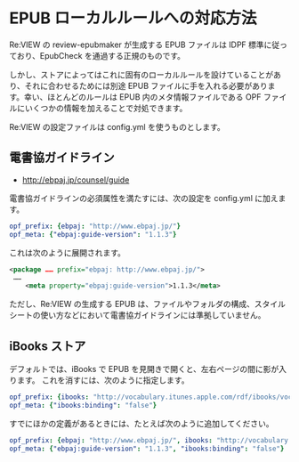 # EPUB ローカルルールへの対応方法
Re:VIEW の review-epubmaker が生成する EPUB ファイルは IDPF 標準に従っており、EpubCheck を通過する正規のものです。

しかし、ストアによってはこれに固有のローカルルールを設けていることがあり、それに合わせるためには別途 EPUB ファイルに手を入れる必要があります。幸い、ほとんどのルールは EPUB 内のメタ情報ファイルである OPF ファイルにいくつかの情報を加えることで対処できます。

Re:VIEW の設定ファイルは config.yml を使うものとします。

## 電書協ガイドライン
* http://ebpaj.jp/counsel/guide

電書協ガイドラインの必須属性を満たすには、次の設定を config.yml に加えます。

```yaml
opf_prefix: {ebpaj: "http://www.ebpaj.jp/"}
opf_meta: {"ebpaj:guide-version": "1.1.3"}
```

これは次のように展開されます。

```xml
<package …… prefix="ebpaj: http://www.ebpaj.jp/">
 ……
    <meta property="ebpaj:guide-version">1.1.3</meta>
```

ただし、Re:VIEW の生成する EPUB は、ファイルやフォルダの構成、スタイルシートの使い方などにおいて電書協ガイドラインには準拠していません。

## iBooks ストア
デフォルトでは、iBooks で EPUB を見開きで開くと、左右ページの間に影が入ります。
これを消すには、次のように指定します。

```yaml
opf_prefix: {ibooks: "http://vocabulary.itunes.apple.com/rdf/ibooks/vocabulary-extensions-1.0/"}
opf_meta: {"ibooks:binding": "false"}
```

すでにほかの定義があるときには、たとえば次のように追加してください。

```yaml
opf_prefix: {ebpaj: "http://www.ebpaj.jp/", ibooks: "http://vocabulary.itunes.apple.com/rdf/ibooks/vocabulary-extensions-1.0/"}
opf_meta: {"ebpaj:guide-version": "1.1.3", "ibooks:binding": "false"}
```
